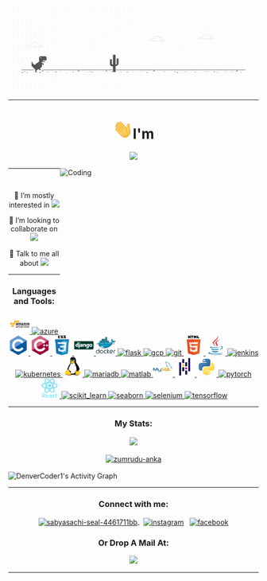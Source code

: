 <div align="center" >
<img src="https://github.com/Sabyasachi-Seal/Sabyasachi-Seal/blob/main/img/action.gif" href="https://github.com/Sabyasachi-Seal" />
</div>

<hr>

<h1 align="center"><img src="https://github.com/Sabyasachi-Seal/Sabyasachi-Seal/blob/main/img/Hi.gif" width="40px" />I'm </h1>

<p align="center">
    <a href="https://github.com/Sabyasachi-Seal">
        <img src="https://readme-typing-svg.herokuapp.com?color=%2336BCF7&size=28&center=true&vCenter=true&lines=Cloud+Enthusiast;Cybersecurity+Passionate;Data+Science+Passionate;AI+%26+ML+Enthusiast;Tech+Blogger" />
    </a>
</p>

<img align="right" alt="Coding" width="400" height="300" src="https://media.giphy.com/media/qgQUggAC3Pfv687qPC/giphy.gif" />

<hr />
<br />
<!--<h1 align="center">About Me</h1>-->

<p align="center">
    🌱 I’m mostly interested in
    <a href="https://github.com/Sabyasachi-Seal"><img src="https://readme-typing-svg.herokuapp.com?color=%23F7723B&size=18&center=true&vCenter=true&lines=Cloud+Computing;CyberSecurity;Data+Science;Artificial+Intelligence" /></a>
</p>

<p align="center">
    👯 I’m looking to collaborate on
    <a href="https://github.com/Sabyasachi-Seal"><img src="https://readme-typing-svg.herokuapp.com?color=%23F7D156&size=18&center=true&vCenter=true&lines=Data+Science+Projects;AI+Projects;Web+Apps;Cloud+Deployment" /></a>
</p>

<p align="center">
    💬 Talk to me all about
    <a href="https://github.com/Sabyasachi-Seal"><img src="https://readme-typing-svg.herokuapp.com?color=%2349F725&size=18&center=true&vCenter=true&lines=Projects;Upcoming+Tech;Events;Anything+Technical" /></a>
</p>

<hr />

<h3 align="center">Languages and Tools:</h3>
<p align="center">
    <a href="https://aws.amazon.com" target="_blank" rel="noreferrer">
        <img src="https://raw.githubusercontent.com/devicons/devicon/master/icons/amazonwebservices/amazonwebservices-original-wordmark.svg" alt="aws" width="40" height="40" />
    </a>
    <a href="https://azure.microsoft.com/en-in/" target="_blank" rel="noreferrer"> <img src="https://www.vectorlogo.zone/logos/microsoft_azure/microsoft_azure-icon.svg" alt="azure" width="40" height="40" /> </a>
    <a href="https://www.cprogramming.com/" target="_blank" rel="noreferrer"> <img src="https://raw.githubusercontent.com/devicons/devicon/master/icons/c/c-original.svg" alt="c" width="40" height="40" /> </a>
    <a href="https://www.w3schools.com/cpp/" target="_blank" rel="noreferrer"> <img src="https://raw.githubusercontent.com/devicons/devicon/master/icons/cplusplus/cplusplus-original.svg" alt="cplusplus" width="40" height="40" /> </a>
    <a href="https://www.w3schools.com/css/" target="_blank" rel="noreferrer"> <img src="https://raw.githubusercontent.com/devicons/devicon/master/icons/css3/css3-original-wordmark.svg" alt="css3" width="40" height="40" /> </a>
    <a href="https://www.djangoproject.com/" target="_blank" rel="noreferrer"> <img src="https://raw.githubusercontent.com/devicons/devicon/master/icons/django/django-original.svg" alt="django" width="40" height="40" /> </a>
    <a href="https://www.docker.com/" target="_blank" rel="noreferrer"> <img src="https://raw.githubusercontent.com/devicons/devicon/master/icons/docker/docker-original-wordmark.svg" alt="docker" width="40" height="40" /> </a>
    <a href="https://flask.palletsprojects.com/" target="_blank" rel="noreferrer"> <img src="https://www.vectorlogo.zone/logos/pocoo_flask/pocoo_flask-icon.svg" alt="flask" width="40" height="40" /> </a>
    <a href="https://cloud.google.com" target="_blank" rel="noreferrer"> <img src="https://www.vectorlogo.zone/logos/google_cloud/google_cloud-icon.svg" alt="gcp" width="40" height="40" /> </a>
    <a href="https://git-scm.com/" target="_blank" rel="noreferrer"> <img src="https://www.vectorlogo.zone/logos/git-scm/git-scm-icon.svg" alt="git" width="40" height="40" /> </a>
    <a href="https://www.w3.org/html/" target="_blank" rel="noreferrer"> <img src="https://raw.githubusercontent.com/devicons/devicon/master/icons/html5/html5-original-wordmark.svg" alt="html5" width="40" height="40" /> </a>
    <a href="https://www.java.com" target="_blank" rel="noreferrer"> <img src="https://raw.githubusercontent.com/devicons/devicon/master/icons/java/java-original.svg" alt="java" width="40" height="40" /> </a>
    <a href="https://www.jenkins.io" target="_blank" rel="noreferrer"> <img src="https://www.vectorlogo.zone/logos/jenkins/jenkins-icon.svg" alt="jenkins" width="40" height="40" /> </a>
    <a href="https://kubernetes.io" target="_blank" rel="noreferrer"> <img src="https://www.vectorlogo.zone/logos/kubernetes/kubernetes-icon.svg" alt="kubernetes" width="40" height="40" /> </a>
    <a href="https://www.linux.org/" target="_blank" rel="noreferrer"> <img src="https://raw.githubusercontent.com/devicons/devicon/master/icons/linux/linux-original.svg" alt="linux" width="40" height="40" /> </a>
    <a href="https://mariadb.org/" target="_blank" rel="noreferrer"> <img src="https://www.vectorlogo.zone/logos/mariadb/mariadb-icon.svg" alt="mariadb" width="40" height="40" /> </a>
    <a href="https://www.mathworks.com/" target="_blank" rel="noreferrer"> <img src="https://upload.wikimedia.org/wikipedia/commons/2/21/Matlab_Logo.png" alt="matlab" width="40" height="40" /> </a>
    <a href="https://www.mysql.com/" target="_blank" rel="noreferrer"> <img src="https://raw.githubusercontent.com/devicons/devicon/master/icons/mysql/mysql-original-wordmark.svg" alt="mysql" width="40" height="40" /> </a>
    <a href="https://pandas.pydata.org/" target="_blank" rel="noreferrer">
        <img src="https://raw.githubusercontent.com/devicons/devicon/2ae2a900d2f041da66e950e4d48052658d850630/icons/pandas/pandas-original.svg" alt="pandas" width="40" height="40" />
    </a>
    <a href="https://www.python.org" target="_blank" rel="noreferrer"> <img src="https://raw.githubusercontent.com/devicons/devicon/master/icons/python/python-original.svg" alt="python" width="40" height="40" /> </a>
    <a href="https://pytorch.org/" target="_blank" rel="noreferrer"> <img src="https://www.vectorlogo.zone/logos/pytorch/pytorch-icon.svg" alt="pytorch" width="40" height="40" /> </a>
    <a href="https://reactjs.org/" target="_blank" rel="noreferrer"> <img src="https://raw.githubusercontent.com/devicons/devicon/master/icons/react/react-original-wordmark.svg" alt="react" width="40" height="40" /> </a>
    <a href="https://scikit-learn.org/" target="_blank" rel="noreferrer"> <img src="https://upload.wikimedia.org/wikipedia/commons/0/05/Scikit_learn_logo_small.svg" alt="scikit_learn" width="40" height="40" /> </a>
    <a href="https://seaborn.pydata.org/" target="_blank" rel="noreferrer"> <img src="https://seaborn.pydata.org/_images/logo-mark-lightbg.svg" alt="seaborn" width="40" height="40" /> </a>
    <a href="https://www.selenium.dev" target="_blank" rel="noreferrer">
        <img src="https://raw.githubusercontent.com/detain/svg-logos/780f25886640cef088af994181646db2f6b1a3f8/svg/selenium-logo.svg" alt="selenium" width="40" height="40" />
    </a>
    <a href="https://www.tensorflow.org" target="_blank" rel="noreferrer"> <img src="https://www.vectorlogo.zone/logos/tensorflow/tensorflow-icon.svg" alt="tensorflow" width="40" height="40" /> </a>
</p>

<hr />

<h3 align="center">My Stats:</h3>

<div align="center">
    <a href="https://github.com/anuraghazra/github-readme-stats">
        <img align="center" src="https://github-readme-stats.vercel.app/api?username=sabyasachi-seal&show_icons=true&locale=en&langs_count=20&theme=highcontrast&layout=compact" />
    </a>
</div>

<br />

<div align="center">
    <a href="https://github.com/ryo-ma/github-profile-trophy" title="Go to Source">
        <img align="center" src="https://github-profile-trophy.vercel.app/?username=sabyasachi-seal&theme=onedark&no-frame=true" alt="zumrudu-anka" />
    </a>
</div>

<br />

<img alt="DenverCoder1's Activity Graph" src="https://activity-graph.herokuapp.com/graph?username=sabyasachi-seal&theme=react-dark" />

<hr />

<h3 align="center">Connect with me:</h3>
<p align="center">
    <a href="https://linkedin.com/in/sabyasachi-seal-4461711bb" target="_blank">
        <img align="center" src="https://raw.githubusercontent.com/rahuldkjain/github-profile-readme-generator/master/src/images/icons/Social/linked-in-alt.svg" alt="sabyasachi-seal-4461711bb" height="30" width="40" />
    </a>
    &nbsp;
    <a href="https://www.instagram.com/sabyasachi_seal/" target="_blank"><img align="center" src="https://cdn.iconscout.com/icon/free/png-64/instagram-216-721958.png" alt="instagram" height="40" width="40" /></a>
    &nbsp;
    <a href="https://www.facebook.com/people/Sabyasachi-Seal/100006271094830/" target="_blank"><img align="center" src="https://cdn.iconscout.com/icon/free/png-64/facebook-2038471-1718509.png" alt="facebook" height="40" width="40" /></a>
</p>

<h3 align="center">Or Drop A Mail At:</h3>
<p align="center">
    <a href="mailto:iam.sabyasachi.seal@gmail.com" target="_blank"><img src="https://readme-typing-svg.herokuapp.com?color=%235BF3F7&size=18&center=true&vCenter=true&lines=iam.sabyasachi.seal%40gmail.com" /></a>
</p>

<hr />
